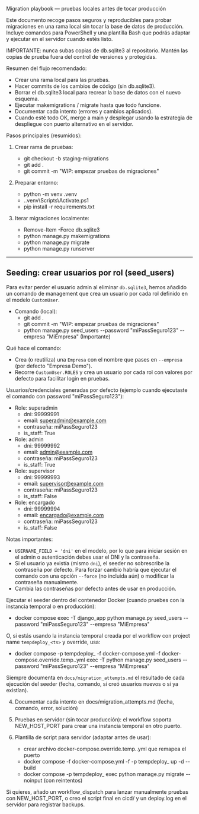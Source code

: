 Migration playbook — pruebas locales antes de tocar producción

Este documento recoge pasos seguros y reproducibles para probar migraciones en una rama local sin tocar la base de datos de producción. Incluye comandos para PowerShell y una plantilla Bash que podrás adaptar y ejecutar en el servidor cuando estés listo.

IMPORTANTE: nunca subas copias de db.sqlite3 al repositorio. Mantén las copias de prueba fuera del control de versiones y protegidas.

Resumen del flujo recomendado:
- Crear una rama local para las pruebas.
- Hacer commits de los cambios de código (sin db.sqlite3).
- Borrar el db.sqlite3 local para recrear la base de datos con el nuevo esquema.
- Ejecutar makemigrations / migrate hasta que todo funcione.
- Documentar cada intento (errores y cambios aplicados).
- Cuando esté todo OK, merge a main y desplegar usando la estrategia de despliegue con puerto alternativo en el servidor.

Pasos principales (resumidos):
1) Crear rama de pruebas:
   - git checkout -b staging-migrations
   - git add .
   - git commit -m "WIP: empezar pruebas de migraciones"

2) Preparar entorno:
   - python -m venv .venv
   - .\.venv\Scripts\Activate.ps1
   - pip install -r requirements.txt

3) Iterar migraciones localmente:
   - Remove-Item -Force db.sqlite3
   - python manage.py makemigrations
   - python manage.py migrate
   - python manage.py runserver

---

## Seeding: crear usuarios por rol (seed_users)

Para evitar perder el usuario admin al eliminar `db.sqlite3`, hemos añadido un comando de management que crea un usuario por cada rol definido en el modelo `CustomUser`.

- Comando (local):
   - git add .
   - git commit -m "WIP: empezar pruebas de migraciones"
   - python manage.py seed_users --password "miPassSeguro123" --empresa "MiEmpresa" (Importante)

Qué hace el comando:
- Crea (o reutiliza) una `Empresa` con el nombre que pases en `--empresa` (por defecto "Empresa Demo").
- Recorre `CustomUser.ROLES` y crea un usuario por cada rol con valores por defecto para facilitar login en pruebas.

Usuarios/credenciales generadas por defecto (ejemplo cuando ejecutaste el comando con password "miPassSeguro123"):
- Role: superadmin
   - dni: 99999991
   - email: superadmin@example.com
   - contraseña: miPassSeguro123
   - is_staff: True
- Role: admin
   - dni: 99999992
   - email: admin@example.com
   - contraseña: miPassSeguro123
   - is_staff: True
- Role: supervisor
   - dni: 99999993
   - email: supervisor@example.com
   - contraseña: miPassSeguro123
   - is_staff: False
- Role: encargado
   - dni: 99999994
   - email: encargado@example.com
   - contraseña: miPassSeguro123
   - is_staff: False

Notas importantes:
- `USERNAME_FIELD = 'dni'` en el modelo, por lo que para iniciar sesión en el admin o autenticación debes usar el DNI y la contraseña.
- Si el usuario ya existía (mismo `dni`), el seeder no sobrescribe la contraseña por defecto. Para forzar cambio habría que ejecutar el comando con una opción `--force` (no incluida aún) o modificar la contraseña manualmente.
- Cambia las contraseñas por defecto antes de usar en producción.

Ejecutar el seeder dentro del contenedor Docker (cuando pruebes con la instancia temporal o en producción):

 - docker compose exec -T django_app python manage.py seed_users --password "miPassSeguro123" --empresa "MiEmpresa"

O, si estás usando la instancia temporal creada por el workflow con project name `tempdeploy_<ts>` y override, usa:

 - docker compose -p tempdeploy_<ts> -f docker-compose.yml -f docker-compose.override.temp.<ts>.yml exec -T <service> python manage.py seed_users --password "miPassSeguro123" --empresa "MiEmpresa"

Siempre documenta en `docs/migration_attempts.md` el resultado de cada ejecución del seeder (fecha, comando, si creó usuarios nuevos o si ya existían).

4) Documentar cada intento en docs/migration_attempts.md (fecha, comando, error, solución)

5) Pruebas en servidor (sin tocar producción): el workflow soporta NEW_HOST_PORT para crear una instancia temporal en otro puerto.

6) Plantilla de script para servidor (adaptar antes de usar):
   - crear archivo docker-compose.override.temp.<ts>.yml que remapea el puerto
   - docker compose -f docker-compose.yml -f <override> -p tempdeploy_<ts> up -d --build
   - docker compose -p tempdeploy_<ts> exec <service> python manage.py migrate --noinput (con reintentos)

Si quieres, añado un workflow_dispatch para lanzar manualmente pruebas con NEW_HOST_PORT, o creo el script final en cicd/ y un deploy.log en el servidor para registrar backups.
